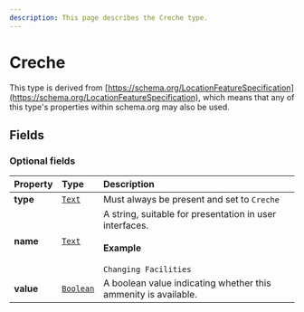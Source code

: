 ```yaml
---
description: This page describes the Creche type.
---
```


# Creche

This type is derived from [https://schema.org/LocationFeatureSpecification](https://schema.org/LocationFeatureSpecification), which means that any of this type's properties within schema.org may also be used.

## **Fields**

### **Optional fields**
    
<table>
  <thead>
    <tr>
      <th style="text-align:left">Property</th>
      <th style="text-align:left">Type</th>
      <th style="text-align:left">Description</th>
    </tr>
  </thead>
  <tbody>
    <tr>
      <td style="text-align:left"><b>type</b></td>
      <td style="text-align:left">
        <a href="https://schema.org/Text"><code>Text</code></a>
      </td>
      <td style="text-align:left">
        Must always be present and set to <code>Creche</code>
      </td>
    </tr>
    <tr>
      <td style="text-align:left"><b>name</b></td>
      <td style="text-align:left">
        <a href="https://schema.org/Text"><code>Text</code></a>
      </td>
      <td style="text-align:left">
        A string, suitable for presentation in user interfaces.</br></br><b>Example</b></br></br><code>Changing Facilities</code>
      </td>
    </tr>
    <tr>
      <td style="text-align:left"><b>value</b></td>
      <td style="text-align:left">
        <a href="https://schema.org/Boolean"><code>Boolean</code></a>
      </td>
      <td style="text-align:left">
        A boolean value indicating whether this ammenity is available.
      </td>
    </tr>
  </tbody>
</table>


